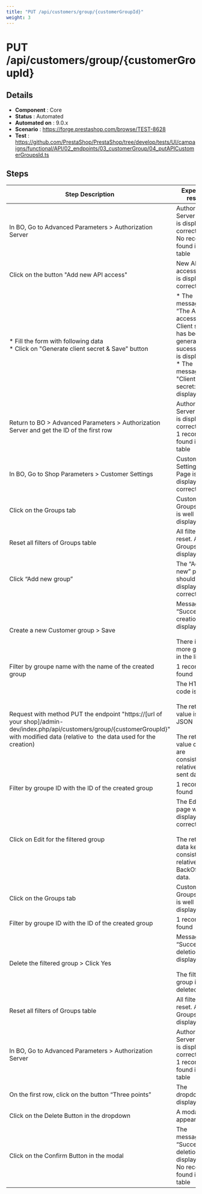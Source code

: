 ```yaml
---
title: "PUT /api/customers/group/{customerGroupId}"
weight: 3
---
```


# PUT /api/customers/group/{customerGroupId}
## Details
* **Component** : Core
* **Status** : Automated
* **Automated on** : 9.0.x
* **Scenario** : https://forge.prestashop.com/browse/TEST-8628
* **Test** : https://github.com/PrestaShop/PrestaShop/tree/develop/tests/UI/campaigns/functional/API/02_endpoints/03_customerGroup/04_putAPICustomerGroupsId.ts

## Steps
| Step Description | Expected result |
| ----- | ----- |
| In BO, Go to Advanced Parameters > Authorization Server | Authorization Server Page is displayed correctly.<br>No records found in the table |
| Click on the button "Add new API access" | New API access Page is displayed correctly |
| * Fill the form with following data<br> * Click on "Generate client secret & Save" button | * The message “The API access and Client secret has been generated sucessfully” is displayed<br> * The message "Client secret: " is displayed |
| Return to BO > Advanced Parameters > Authorization Server and get the ID of the first row | Authorization Server Page is displayed correctly.<br>1 record found in the table |
| In BO, Go to Shop Parameters > Customer Settings | Customer Settings Page is displayed correctly. |
| Click on the Groups tab | Customers - Groups page is well displayed |
| Reset all filters of Groups table | All filters are reset. All Groups are displayed |
| Click “Add new group” | The “Add new” page should be displayed correctly |
| Create a new Customer group > Save | Message “Successful creation” is displayed<br><br>There is one more group in the list. |
| Filter by groupe name with the name of the created group | 1 record found |
| Request with method PUT the endpoint "https://[url of your shop]/admin-dev/index.php/api/customers/group/\{customerGroupId}" with modified data (relative to  the data used for the creation) | The HTTP code is 200.<br><br>The return value is in JSON<br><br>The return value data are consistent relative to sent data. |
| Filter by groupe ID with the ID of the created group | 1 record found |
| Click on Edit for the filtered group | The Edit page will be displayed correctly<br><br>The return data keys are consistent relative to BackOffice data. |
| Click on the Groups tab | Customers - Groups page is well displayed |
| Filter by groupe ID with the ID of the created group | 1 record found |
| Delete the filtered group > Click Yes | Message “Successful deletion” is displayed<br><br>The filtered group is deleted |
| Reset all filters of Groups table | All filters are reset. All Groups are displayed |
| In BO, Go to Advanced Parameters > Authorization Server | Authorization Server Page is displayed correctly.<br>1 record found in the table |
| On the first row, click on the button “Three points” | The dropdown is displayed |
| Click on the Delete Button in the dropdown | A modal appeared |
| Click on the Confirm Button in the modal | The message “Successful deletion” is displayed<br>No records found in the table |
